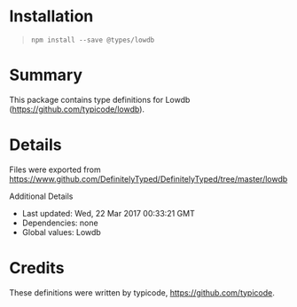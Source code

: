 # Installation
> `npm install --save @types/lowdb`

# Summary
This package contains type definitions for Lowdb (https://github.com/typicode/lowdb).

# Details
Files were exported from https://www.github.com/DefinitelyTyped/DefinitelyTyped/tree/master/lowdb

Additional Details
 * Last updated: Wed, 22 Mar 2017 00:33:21 GMT
 * Dependencies: none
 * Global values: Lowdb

# Credits
These definitions were written by typicode, <https://github.com/typicode>.
